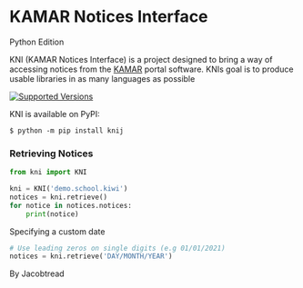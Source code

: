 # KAMAR Notices Interface 
Python Edition

KNI (KAMAR Notices Interface) is a project designed to bring a way of accessing notices from
the [KAMAR](https://kamar.nz) portal software. KNIs goal is to produce usable libraries in as many
languages as possible

[![Supported Versions](https://img.shields.io/pypi/pyversions/knij.svg)](https://pypi.org/project/requests)

KNI is available on PyPI:

```console
$ python -m pip install knij
```


### Retrieving Notices
```python
from kni import KNI

kni = KNI('demo.school.kiwi')
notices = kni.retrieve()
for notice in notices.notices:
    print(notice)
```
Specifying a custom date
```python
# Use leading zeros on single digits (e.g 01/01/2021)
notices = kni.retrieve('DAY/MONTH/YEAR')
```

By Jacobtread